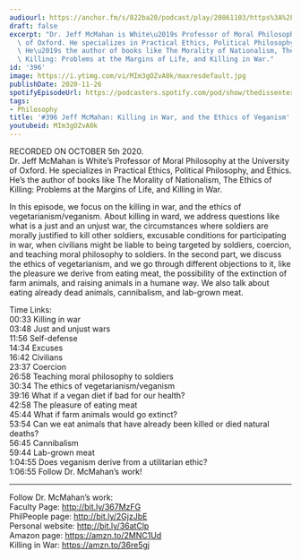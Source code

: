 ```yaml
---
audiourl: https://anchor.fm/s/822ba20/podcast/play/20861103/https%3A%2F%2Fd3ctxlq1ktw2nl.cloudfront.net%2Fstaging%2F2020-9-9%2Fec1fe932-501b-72db-5e83-b740a16cac00.m4a
draft: false
excerpt: "Dr. Jeff McMahan is White\u2019s Professor of Moral Philosophy at the University\
  \ of Oxford. He specializes in Practical Ethics, Political Philosophy, and Ethics.\
  \ He\u2019s the author of books like The Morality of Nationalism, The Ethics of\
  \ Killing: Problems at the Margins of Life, and Killing in War."
id: '396'
image: https://i.ytimg.com/vi/MIm3gOZvA0k/maxresdefault.jpg
publishDate: 2020-11-26
spotifyEpisodeUrl: https://podcasters.spotify.com/pod/show/thedissenter/episodes/396-Jeff-McMahan-Killing-in-War--and-the-Ethics-of-Veganism-ekr4nf
tags:
- Philosophy
title: '#396 Jeff McMahan: Killing in War, and the Ethics of Veganism'
youtubeid: MIm3gOZvA0k
---
```

<div class="timelinks">

RECORDED ON OCTOBER 5th 2020.  
Dr. Jeff McMahan is White’s Professor of Moral Philosophy at the University of Oxford. He specializes in Practical Ethics, Political Philosophy, and Ethics. He’s the author of books like The Morality of Nationalism, The Ethics of Killing: Problems at the Margins of Life, and Killing in War.

In this episode, we focus on the killing in war, and the ethics of vegetarianism/veganism. About killing in ward, we address questions like what is a just and an unjust war, the circumstances where soldiers are morally justified to kill other soldiers, excusable conditions for participating in war, when civilians might be liable to being targeted by soldiers, coercion, and teaching moral philosophy to soldiers. In the second part, we discuss the ethics of vegetarianism, and we go through different objections to it, like the pleasure we derive from eating meat, the possibility of the extinction of farm animals, and raising animals in a humane way. We also talk about eating already dead animals, cannibalism, and lab-grown meat.

Time Links:  
<time>00:33</time> Killing in war  
<time>03:48</time> Just and unjust wars  
<time>11:56</time> Self-defense  
<time>14:34</time> Excuses  
<time>16:42</time> Civilians   
<time>23:37</time> Coercion  
<time>26:58</time> Teaching moral philosophy to soldiers  
<time>30:34</time> The ethics of vegetarianism/veganism  
<time>39:16</time> What if a vegan diet if bad for our health?  
<time>42:58</time> The pleasure of eating meat  
<time>45:44</time> What if farm animals would go extinct?  
<time>53:54</time> Can we eat animals that have already been killed or died natural deaths?  
<time>56:45</time> Cannibalism  
<time>59:44</time> Lab-grown meat  
<time>1:04:55</time> Does veganism derive from a utilitarian ethic?  
<time>1:06:55</time> Follow Dr. McMahan’s work!

---

Follow Dr. McMahan’s work:  
Faculty Page: http://bit.ly/367MzFG  
PhilPeople page: http://bit.ly/2GjzJbE  
Personal website: http://bit.ly/36atClp  
Amazon page: https://amzn.to/2MNC1Ud  
Killing in War: https://amzn.to/36re5gj
</div>

